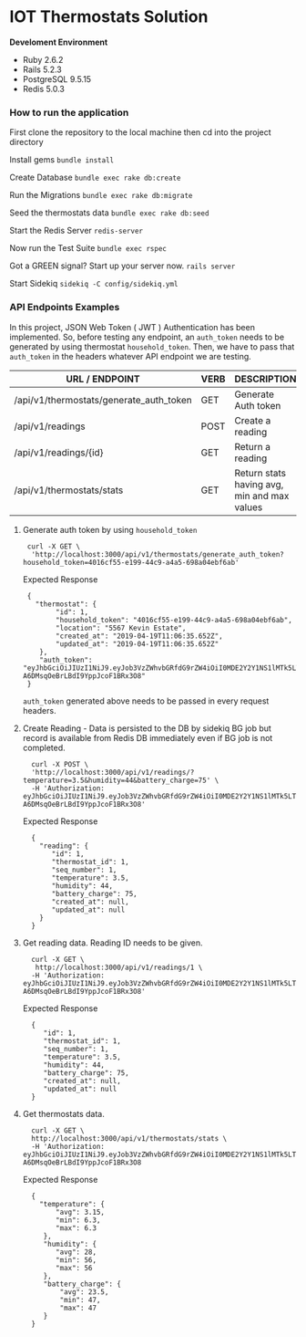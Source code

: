 # IOT Thermostats Solution
**Develoment Environment**
* Ruby 2.6.2
* Rails 5.2.3
* PostgreSQL 9.5.15
* Redis 5.0.3

### How to run the application

First clone the repository to the local machine then cd into the project directory

Install gems
`bundle install`

Create Database
`bundle exec rake db:create`

Run the Migrations
`bundle exec rake db:migrate`

Seed the thermostats data
`bundle exec rake db:seed`

Start the Redis Server
`redis-server`

Now run the Test Suite
`bundle exec rspec`

Got a GREEN signal? Start up your server now.
`rails server`

Start Sidekiq
`sidekiq -C config/sidekiq.yml`

### API Endpoints Examples
In this project, JSON Web Token ( JWT ) Authentication has been implemented. So, before testing any endpoint, an `auth_token` needs to be generated by using thermostat `household_token`. Then, we have to pass that `auth_token` in the headers whatever API endpoint we are testing.


URL / ENDPOINT    |    VERB    |    DESCRIPTION   
----------------- | ---------- | --------------
/api/v1/thermostats/generate_auth_token       |    GET    | Generate Auth token
/api/v1/readings            |    POST    | Create a reading      
/api/v1/readings/{id}           |    GET     | Return a reading
/api/v1/thermostats/stats   |    GET   |   Return stats having avg, min and max values

 1. Generate auth token by using `household_token`

         curl -X GET \
          'http://localhost:3000/api/v1/thermostats/generate_auth_token?household_token=4016cf55-e199-44c9-a4a5-698a04ebf6ab'
     Expected Response

         {
           "thermostat": {
                "id": 1,
                "household_token": "4016cf55-e199-44c9-a4a5-698a04ebf6ab",
                "location": "5567 Kevin Estate",
                "created_at": "2019-04-19T11:06:35.652Z",
                "updated_at": "2019-04-19T11:06:35.652Z"
            },
            "auth_token": "eyJhbGciOiJIUzI1NiJ9.eyJob3VzZWhvbGRfdG9rZW4iOiI0MDE2Y2Y1NS1lMTk5LTQ0YzktYTRhNS02OThhMDRlYmY2YWIiLCJleHAiOjE1NTU5Mjk4NzN9.CFVWaKwruS0Lp-A6DMsqOeBrLBdI9YppJcoF1BRx3O8"
         }
    `auth_token` generated above needs to be passed in every request headers.

2. Create Reading - Data is persisted to the DB by sidekiq BG job but record is available from Redis DB immediately even if BG job is not completed.

         curl -X POST \
         'http://localhost:3000/api/v1/readings/?temperature=3.5&humidity=44&battery_charge=75' \
         -H 'Authorization: eyJhbGciOiJIUzI1NiJ9.eyJob3VzZWhvbGRfdG9rZW4iOiI0MDE2Y2Y1NS1lMTk5LTQ0YzktYTRhNS02OThhMDRlYmY2YWIiLCJleHAiOjE1NTU5Mjk4NzN9.CFVWaKwruS0Lp-A6DMsqOeBrLBdI9YppJcoF1BRx3O8'
     Expected Response

         {
           "reading": {
              "id": 1,
              "thermostat_id": 1,
              "seq_number": 1,
              "temperature": 3.5,
              "humidity": 44,
              "battery_charge": 75,
              "created_at": null,
              "updated_at": null
           }
         }

3. Get reading data. Reading ID needs to be given.

         curl -X GET \
          http://localhost:3000/api/v1/readings/1 \
         -H 'Authorization: eyJhbGciOiJIUzI1NiJ9.eyJob3VzZWhvbGRfdG9rZW4iOiI0MDE2Y2Y1NS1lMTk5LTQ0YzktYTRhNS02OThhMDRlYmY2YWIiLCJleHAiOjE1NTU5Mjk4NzN9.CFVWaKwruS0Lp-A6DMsqOeBrLBdI9YppJcoF1BRx3O8'

     Expected Response

         {
            "id": 1,
            "thermostat_id": 1,
            "seq_number": 1,
            "temperature": 3.5,
            "humidity": 44,
            "battery_charge": 75,
            "created_at": null,
            "updated_at": null
         }

4. Get thermostats data.

         curl -X GET \
         http://localhost:3000/api/v1/thermostats/stats \
         -H 'Authorization: eyJhbGciOiJIUzI1NiJ9.eyJob3VzZWhvbGRfdG9rZW4iOiI0MDE2Y2Y1NS1lMTk5LTQ0YzktYTRhNS02OThhMDRlYmY2YWIiLCJleHAiOjE1NTU5Mjk4NzN9.CFVWaKwruS0Lp-A6DMsqOeBrLBdI9YppJcoF1BRx3O8
     Expected Response

         {
           "temperature": {
               "avg": 3.15,
               "min": 6.3,
               "max": 6.3
            },
            "humidity": {
               "avg": 28,
               "min": 56,
               "max": 56
            },
            "battery_charge": {
                "avg": 23.5,
                "min": 47,
                "max": 47
            }
         }
